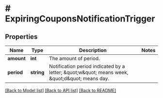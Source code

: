 # # ExpiringCouponsNotificationTrigger

## Properties

Name | Type | Description | Notes
------------ | ------------- | ------------- | -------------
**amount** | **int** | The amount of period. | 
**period** | **string** | Notification period indicated by a letter; \&quot;w\&quot; means week, \&quot;d\&quot; means day. | 

[[Back to Model list]](../../README.md#documentation-for-models) [[Back to API list]](../../README.md#documentation-for-api-endpoints) [[Back to README]](../../README.md)


